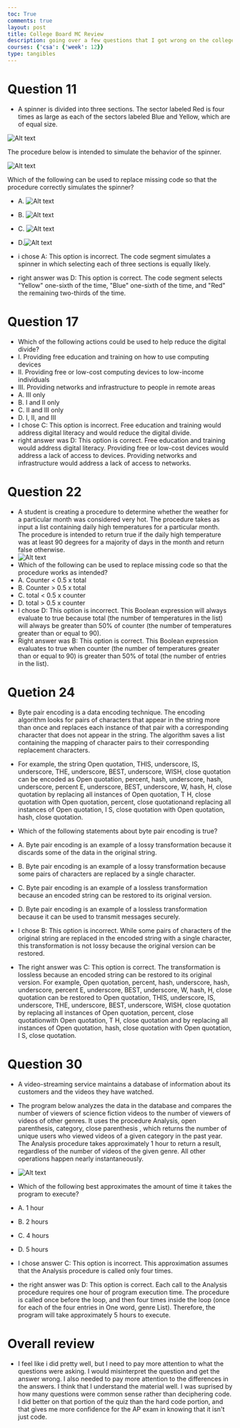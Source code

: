 ```yaml
---
toc: True
comments: true
layout: post
title: College Board MC Review
description: going over a few questions that I got wrong on the college board MC
courses: {'csa': {'week': 12}}
type: tangibles
---
```


# Question 11
- A spinner is divided into three sections. The sector labeled Red is four times as large as each of the sectors labeled Blue and Yellow, which are of equal size.

![Alt text](image-4.png)

The procedure below is intended to simulate the behavior of the spinner.

![Alt text](image-5.png)

Which of the following can be used to replace missing code so that the procedure correctly simulates the spinner?

- A. ![Alt text](image-3.png)
- B. ![Alt text](image-2.png)
- C. ![Alt text](image-1.png)
- D.![Alt text](image.png)

- i chose A: This option is incorrect. The code segment simulates a spinner in which selecting each of three sections is equally likely.
- right answer was D: This option is correct. The code segment selects "Yellow" one-sixth of the time, "Blue" one-sixth of the time, and "Red" the
remaining two-thirds of the time.

# Question 17
- Which of the following actions could be used to help reduce the digital divide?
- I.   Providing free education and training on how to use computing devices
- II.  Providing free or low-cost computing devices to low-income individuals
- III. Providing networks and infrastructure to people in remote areas
- A. III only
- B. I and II only
- C. II and III only
- D. I, II, and III
- I chose C: This option is incorrect. Free education and training would address digital literacy and would reduce the digital divide.
- right answer was D: This option is correct. Free education and training would address digital literacy. Providing free or low-cost devices would address
a lack of access to devices. Providing networks and infrastructure would address a lack of access to networks.

# Question 22
- A student is creating a procedure to determine whether the weather for a particular month was considered very hot. The procedure takes as input a list containing daily high temperatures for a particular month. The procedure is intended to return true if the daily high temperature was at least 90 degrees for a majority of days in the month and return false otherwise.
- ![Alt text](image-6.png)
- Which of the following can be used to replace missing code so that the procedure works as intended?
- A. Counter < 0.5 x total
- B. Counter > 0.5 x total
- C. total < 0.5 x counter
- D. total > 0.5 x counter
- I chose D: This option is incorrect. This Boolean expression will always evaluate to true because total (the number of temperatures in the
list) will always be greater than 50% of counter (the number of temperatures greater than or equal to 90).
- Right answer was B: This option is correct. This Boolean expression evaluates to true when counter (the number of temperatures greater than or equal to 90) is greater than 50% of total (the number of entries in the list).

# Quetion 24
- Byte pair encoding is a data encoding technique. The encoding algorithm looks for pairs of characters that appear in the string more than once and replaces each instance of that pair with a corresponding character that does not appear in the string. The algorithm saves a list containing the mapping of character pairs to their corresponding replacement characters.
- For example, the string Open quotation, THIS, underscore, IS, underscore, THE, underscore, BEST, underscore, WISH, close quotation can be encoded as Open quotation, percent, hash, underscore, hash, underscore, percent E, underscore, BEST, underscore, W, hash, H, close quotation by replacing all instances of Open quotation, T H, close quotation with Open quotation, percent, close quotationand replacing all instances of Open quotation, I S, close quotation with Open quotation, hash, close quotation.

- Which of the following statements about byte pair encoding is true?

- A. Byte pair encoding is an example of a lossy transformation because it discards some of the data in the original string.
- B. Byte pair encoding is an example of a lossy transformation because some pairs of characters are replaced by a single character.
- C. Byte pair encoding is an example of a lossless transformation because an encoded string can be restored to its original version.
- D. Byte pair encoding is an example of a lossless transformation because it can be used to transmit messages securely.
 
- I chose B: This option is incorrect. While some pairs of characters of the original string are replaced in the encoded string with a single character, this transformation is not lossy because the original version can be restored.
- The right answer was C: This option is correct. The transformation is lossless because an encoded string can be restored to its original version. For example, Open quotation, percent, hash, underscore, hash, underscore, percent E, underscore, BEST, underscore, W, hash, H, close quotation can be restored to Open quotation, THIS, underscore, IS, underscore, THE, underscore, BEST, underscore, WISH, close quotation by replacing all instances of Open quotation, percent, close quotationwith Open quotation, T H, close quotation and by replacing all instances of Open quotation, hash, close quotation with Open quotation, I S, close quotation.

# Question 30
- A video-streaming service maintains a database of information about its customers and the videos they have watched.
- The program below analyzes the data in the database and compares the number of viewers of science fiction videos to the number of viewers of videos of other genres. It uses the procedure Analysis, open parenthesis, category, close parenthesis , which returns the number of unique users who viewed videos of a given category in the past year. The Analysis procedure takes approximately 1 hour to return a result, regardless of the number of videos of the given genre. All other operations happen nearly instantaneously.
- ![Alt text](image-7.png)
- Which of the following best approximates the amount of time it takes the program to execute?

- A. 1 hour
- B. 2 hours
- C.  4 hours
- D. 5 hours
- I chose answer C: This option is incorrect. This approximation assumes that the  Analysis procedure is called only four times.
- the right answer was D: This option is correct. Each call to the Analysis procedure requires one hour of program execution time. The procedure is called once before the loop, and then four times inside the loop (once for each of the four entries in One word, genre List). Therefore, the program will take approximately 5 hours to execute.

# Overall review
- I feel like i did pretty well, but I need to pay more attention to what the questions were asking. I would misinterpret the question and get the answer wrong. I also needed to pay more attention to the differences in the answers. I think that I understand the material well. I was suprised by how many questions were common sense rather than deciphering code. I did better on that portion of the quiz than the hard code portion, and that gives me more confidence for the AP exam in knowing that it isn't just code.  